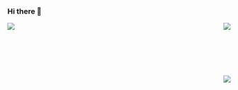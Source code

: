 ### Hi there 👋

<a href=""><img src="https://github-readme-stats.vercel.app/api/top-langs/?username=WoodyLetsCode" align="left"></a><a href="https://github.com/WoodyLetsCode/WLED-GUI"><img src="https://github-readme-stats.vercel.app/api/pin/?username=WoodyLetsCode&repo=WLED-GUI" align="right"></a>
<br><br><br><br><br><br><br>
<a href="https://github.com/WoodyLetsCode/ESP-Relay"><img src="https://github-readme-stats.vercel.app/api/pin/?username=WoodyLetsCode&repo=ESP-Relay" align="right"></a>

<!--
**WoodyLetsCode/WoodyLetsCode** is a ✨ _special_ ✨ repository because its `README.md` (this file) appears on your GitHub profile.

Here are some ideas to get you started:

- 🔭 I’m currently working on ...
- 🌱 I’m currently learning ...
- 👯 I’m looking to collaborate on ...
- 🤔 I’m looking for help with ...
- 💬 Ask me about ...
- 📫 How to reach me: ...
- 😄 Pronouns: ...
- ⚡ Fun fact: ...
-->

